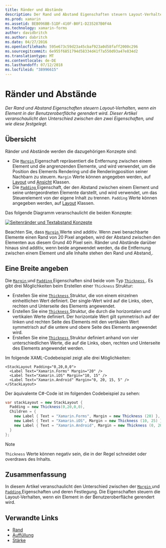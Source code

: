 ```yaml
---
title: Ränder und Abstände
description: Der Rand und Abstand Eigenschaften steuern Layout-Verhalten, wenn ein Element in der Benutzeroberfläche gerendert wird. Dieser Artikel veranschaulicht den Unterschied zwischen den zwei Eigenschaften, und wie diese festgelegt.
ms.prod: xamarin
ms.assetid: BEB096BB-51DF-410F-B0F1-D235287B0F4A
ms.technology: xamarin-forms
author: davidbritch
ms.author: dabritch
ms.date: 04/27/2016
ms.openlocfilehash: 595e673c59d23a45cbaf923a0d58faff2000c296
ms.sourcegitcommit: 6e955f6851794d58334d41f7a550d93a47e834d2
ms.translationtype: MT
ms.contentlocale: de-DE
ms.lasthandoff: 07/12/2018
ms.locfileid: "38996615"
---
```

# <a name="margin-and-padding"></a>Ränder und Abstände

_Der Rand und Abstand Eigenschaften steuern Layout-Verhalten, wenn ein Element in der Benutzeroberfläche gerendert wird. Dieser Artikel veranschaulicht den Unterschied zwischen den zwei Eigenschaften, und wie diese festgelegt._

## <a name="overview"></a>Übersicht

Ränder und Abstände werden die dazugehörigen Konzepte sind:

- Die [ `Margin` ](xref:Xamarin.Forms.View.Margin) Eigenschaft repräsentiert die Entfernung zwischen einem Element und die angrenzenden Elemente, und wird verwendet, um die Position des Elements Rendering und die Renderingposition seiner Nachbarn zu steuern. `Margin` Werte können angegeben werden, auf [Layout](~/xamarin-forms/user-interface/controls/layouts.md) und [Ansicht](~/xamarin-forms/user-interface/controls/views.md) Klassen.
- Die [ `Padding` ](xref:Xamarin.Forms.Layout.Padding) Eigenschaft, der den Abstand zwischen einem Element und seine untergeordneten Elemente darstellt, und wird verwendet, um das Steuerelement von der eigene Inhalt zu trennen. `Padding` Werte können angegeben werden, auf [Layout](~/xamarin-forms/user-interface/controls/layouts.md) Klassen.

Das folgende Diagramm veranschaulicht die beiden Konzepte:

[![](margin-and-padding-images/margins-and-padding-sml.png "Seitenränder und Textabstand Konzepte")](margin-and-padding-images/margins-and-padding.png#lightbox "Seitenränder und Textabstand-Konzepte")

Beachten Sie, dass [ `Margin` ](xref:Xamarin.Forms.View.Margin) Werte sind additiv. Wenn zwei benachbarte Elemente einen Rand von 20 Pixel angeben, wird der Abstand zwischen den Elementen aus diesem Grund 40 Pixel sein. Ränder und Abstände darüber hinaus sind additiv, wenn beide angewendet werden, da die Entfernung zwischen einem Element und alle Inhalte stehen den Rand und Abstand,.

## <a name="specifying-a-thickness"></a>Eine Breite angeben

Die [ `Margin` ](xref:Xamarin.Forms.View.Margin) und [ `Padding` ](xref:Xamarin.Forms.Layout.Padding) Eigenschaften sind beide vom Typ [ `Thickness` ](xref:Xamarin.Forms.Thickness). Es gibt drei Möglichkeiten beim Erstellen einer `Thickness` Struktur:

- Erstellen Sie eine [ `Thickness` ](xref:Xamarin.Forms.Thickness) Struktur, die von einem einzelnen einheitlichen Wert definiert. Der single-Wert wird auf die Links, oben, rechten und Unterseite des Elements angewendet.
- Erstellen Sie eine [ `Thickness` ](xref:Xamarin.Forms.Thickness) Struktur, die durch die horizontalen und vertikalen Werte definiert. Der horizontale Wert gilt symmetrisch auf der linken und rechten Seite des Elements mit den vertikalen Wert symmetrisch auf die untere und obere Seite des Elements angewendet wird.
- Erstellen Sie eine [ `Thickness` ](xref:Xamarin.Forms.Thickness) Struktur definiert anhand von vier unterschiedlichen Werte, die auf die Links, oben, rechten und Unterseite des Elements angewendet werden.

Im folgende XAML-Codebeispiel zeigt alle drei Möglichkeiten:

```xaml
<StackLayout Padding="0,20,0,0">
  <Label Text="Xamarin.Forms" Margin="20" />
  <Label Text="Xamarin.iOS" Margin="10, 15" />
  <Label Text="Xamarin.Android" Margin="0, 20, 15, 5" />
</StackLayout>
```

Der äquivalente C#-Code ist im folgenden Codebeispiel zu sehen:

```csharp
var stackLayout = new StackLayout {
  Padding = new Thickness(0,20,0,0),
  Children = {
    new Label { Text = "Xamarin.Forms", Margin = new Thickness (20) },
    new Label { Text = "Xamarin.iOS", Margin = new Thickness (10, 25) },
    new Label { Text = "Xamarin.Android", Margin = new Thickness (0, 20, 15, 5) }
  }
};
```

> [!NOTE]
> `Thickness` Werte können negativ sein, die in der Regel schneidet oder overdraws des Inhalts.

## <a name="summary"></a>Zusammenfassung

In diesem Artikel veranschaulicht den Unterschied zwischen der [ `Margin` ](xref:Xamarin.Forms.View.Margin) und [ `Padding` ](xref:Xamarin.Forms.Layout.Padding) Eigenschaften und deren Festlegung. Die Eigenschaften steuern die Layout-Verhalten, wenn ein Element in der Benutzeroberfläche gerendert wird.


## <a name="related-links"></a>Verwandte Links

- [Rand](xref:Xamarin.Forms.View.Margin)
- [Auffüllung](xref:Xamarin.Forms.Layout.Padding)
- [Stärke](xref:Xamarin.Forms.Thickness)
